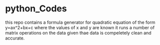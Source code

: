 # python_Codes

this repo contains a formula generator for quadratic equation of the form y=ax^2+bx+c where the values of x and y are known 
it runs a number of matrix operations on the data given thae data is compeletely clean and accurate.
